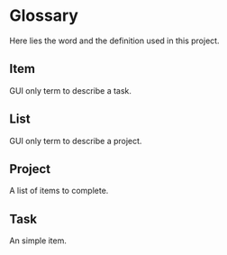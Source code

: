 # Glossary

Here lies the word and the definition used in this project.

## Item

GUI only term to describe a task.

## List

GUI only term to describe a project.

## Project

A list of items to complete.

## Task

An simple item.
